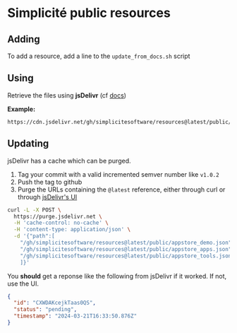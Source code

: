 Simplicité public resources
===========================

Adding
------

To add a resource, add a line to the `update_from_docs.sh` script

Using
-----

Retrieve the files using **jsDelivr** (cf [docs](https://www.jsdelivr.com/documentation#id-github))

**Example:**

	https://cdn.jsdelivr.net/gh/simplicitesoftware/resources@latest/public/appstore_apps.json

Updating
--------

jsDelivr has a cache which can be purged.

1. Tag your commit with a valid incremented semver number like `v1.0.2`
2. Push the tag to github
3. Purge the URLs containing the `@latest` reference, either through curl or through [jsDelivr's UI](https://www.jsdelivr.com/tools/purge)

```bash
curl -L -X POST \
  https://purge.jsdelivr.net \
  -H 'cache-control: no-cache' \
  -H 'content-type: application/json' \
  -d '{"path":[
    "/gh/simplicitesoftware/resources@latest/public/appstore_demo.json",
    "/gh/simplicitesoftware/resources@latest/public/appstore_apps.json",
    "/gh/simplicitesoftware/resources@latest/public/appstore_tools.json"
    ]}'
```

You **should** get a reponse like the following from jsDelivr if it worked. If not, use the UI.

```json
{
  "id": "CXWDAKcejkTaas0QS",
  "status": "pending",
  "timestamp": "2024-03-21T16:33:50.876Z"
}
```